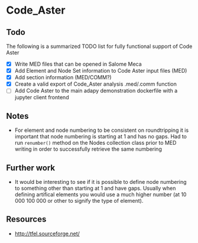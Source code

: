 # Code_Aster

## Todo
The following is a summarized TODO list for fully functional support of Code Aster

- [x] Write MED files that can be opened in Salome Meca
- [x] Add Element and Node Set information to Code Aster input files (MED)
- [x] Add section information (MED/COMM?)
- [x] Create a valid export of Code_Aster analysis .med/.comm function
- [ ] Add Code Aster to the main adapy demonstration dockerfile with a jupyter client frontend

## Notes

* For element and node numbering to be consistent on roundtripping it is important that
node numbering is starting at 1 and has no gaps. Had to run `renumber()` method on the
  Nodes collection class prior to MED writing in order to successfully retrieve the same 
  numbering
  
## Further work

* It would be interesting to see if it is possible to define node numbering to something
other than starting at 1 and have gaps. Usually when defining artifical elements you would
  use a much higher number (at 10 000 100 000 or other to signify the type of element).
  
## Resources

* http://tfel.sourceforge.net/